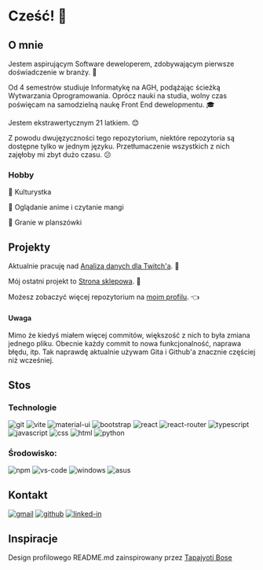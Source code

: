 # Cześć! 👋

## O mnie

Jestem aspirującym Software deweloperem, zdobywającym pierwsze doświadczenie w branży. 🦿

Od 4 semestrów studiuje Informatykę na AGH, podążając ścieżką Wytwarzania Oprogramowania.
Oprócz nauki na studia, wolny czas poświęcam na samodzielną naukę Front End dewelopmentu. 🎓

Jestem ekstrawertycznym 21 latkiem. 😊

Z powodu dwujęzyczności tego repozytorium, niektóre repozytoria są dostępne tylko w jednym języku. Przetłumaczenie wszystkich z nich zajęłoby mi zbyt dużo czasu. 😕

### Hobby

💪 Kulturystka

🍜 Oglądanie anime i czytanie mangi

🐲 Granie w planszówki

## Projekty

Aktualnie pracuję nad [Analizą danych dla Twitch'a](https://github.com/karmatys8/ScalaSparkTwitch). 👾

Mój ostatni projekt to [Strona sklepowa](https://github.com/karmatys8/Go2Clothing). 🛒

Możesz zobaczyć więcej repozytorium na [moim profilu](https://github.com/karmatys8?tab=repositories). 👈

#### Uwaga

Mimo że kiedyś miałem więcej commitów, większość z nich to była zmiana jednego pliku. Obecnie każdy commit to nowa funkcjonalność, naprawa błędu, itp.
Tak naprawdę aktualnie używam Gita i Github'a znacznie częściej niż wcześniej.

## Stos

### Technologie

![git](https://img.shields.io/badge/Git-323330?style=for-the-badge&logo=git&logoColor=F05032)
![vite](https://img.shields.io/badge/Vite-936cfd?style=for-the-badge&logo=vite&logoColor=ffba14)
![material-ui](https://img.shields.io/badge/Material_UI-0081CB?style=for-the-badge&logo=mui&logoColor=white)
![bootstrap](https://img.shields.io/badge/Bootstrap-563D7C?style=for-the-badge&logo=bootstrap&logoColor=white)
![react](https://img.shields.io/badge/React-20232A?style=for-the-badge&logo=react&logoColor=61DAFB)
![react-router](https://img.shields.io/badge/React_Router-CA4245?style=for-the-badge&logo=react-router&logoColor=white)
![typescript](https://img.shields.io/badge/TypeScript-3178C6?style=for-the-badge&logo=typescript&logoColor=white)
![javascript](https://img.shields.io/badge/JavaScript-323330?style=for-the-badge&logo=javascript&logoColor=F7DF1E)
![css](https://img.shields.io/badge/CSS3-1572B6?style=for-the-badge&logo=css3&logoColor=white)
![html](https://img.shields.io/badge/HTML5-E34F26?style=for-the-badge&logo=html5&logoColor=white)
![python](https://img.shields.io/badge/Python-3776AB?style=for-the-badge&logo=python&logoColor=white)

### Środowisko:

![npm](https://img.shields.io/badge/Npm-cb3837?style=for-the-badge&logo=npm&logoColor=ffffff)
![vs-code](https://img.shields.io/badge/VS_Code-007ACC?style=for-the-badge&logo=Visual-Studio-Code&logoColor=white)
![windows](https://img.shields.io/badge/Windows_10-0078D6?style=for-the-badge&logo=windows&logoColor=white)
![asus](https://img.shields.io/badge/ASUS-0078D6?style=for-the-badge&logo=asus&logoColor=000000)

## Kontakt

[![gmail](https://img.shields.io/badge/Gmail-D14836?style=for-the-badge&logo=Gmail&logoColor=white)](mailto:karmatys888@gmail.com)
[![github](https://img.shields.io/badge/GitHub-000000?style=for-the-badge&logo=GitHub&logoColor=white)](https://github.com/karmatys8)
[![linked-in](https://img.shields.io/badge/Linked_In-0077B5?style=for-the-badge&logo=LinkedIn&logoColor=white)](https://www.linkedin.com/in/karmatys)

## Inspiracje

Design profilowego README.md zainspirowany przez [Tapajyoti Bose](https://github.com/ruppysuppy)
